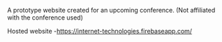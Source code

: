 A prototype website created for an upcoming conference. (Not affiliated with the conference used)

Hosted website -https://internet-technologies.firebaseapp.com/
